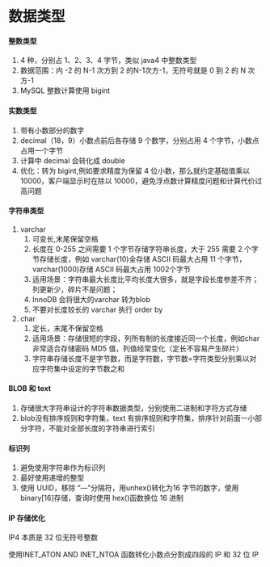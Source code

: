 # 数据类型



#### 整数类型

1. 4 种，分别占 1、2、3、4 字节，类似 java4 中整数类型
2. 数据范围：内 -2 的 N-1 次方到 2 的N-1次方-1，无符号就是 0 到 2 的 N 次方-1
3. MySQL 整数计算使用 bigint



#### 实数类型

1. 带有小数部分的数字
2. decimal（18，9）小数点前后各存储 9 个数字，分别占用 4 个字节，小数点占用一个字节
3. 计算中 decimal 会转化成 double
4. 优化：转为 bigint,例如要求精度为保留 4 位小数，那么就约定基础值乘以 10000，客户端显示时在除以 10000，避免浮点数计算精度问题和计算代价过高问题



#### 字符串类型

1. varchar
   1. 可变长,末尾保留空格
   2. 长度在 0-255 之间需要 1 个字节存储字符串长度，大于 255 需要 2 个字节存储长度，例如 varchar(10)全存储 ASCII 码最大占用 11 个字节，varchar(1000)存储 ASCII 码最大占用 1002个字节
   3. 适用场景：字符串最大长度比平均长度大很多，就是字段长度参差不齐；列更新少，碎片不是问题；
   4. InnoDB 会将很大的varchar 转为blob
   5. 不要对长度较长的 varchar 执行 order by
2. char
   1. 定长，末尾不保留空格
   2. 适用场景：存储很短的字段，列所有制的长度接近同一个长度，例如char非常适合存储密码 MD5 值，列值经常变化（定长不容易产生碎片）
   3. 字符串存储长度不是字节数，而是字符数，字节数=字符类型分别乘以对应字符集中设定的字节数之和



#### BLOB 和 text

1. 存储很大字符串设计的字符串数据类型，分别使用二进制和字符方式存储
2. blob没有排序规则和字符集，text 有排序规则和字符集，排序针对前面一小部分字符，不能对全部长度的字符串进行索引



#### 标识列

1. 避免使用字符串作为标识列
2. 最好使用递增的整型
3. 使用 UUID，移除 “—”分隔符，用unhex()转化为16 字节的数字，使用 binary[16]存储，查询时使用 hex()函数换位 16 进制



#### IP 存储优化

IP4 本质是 32 位无符号整数

使用INET_ATON AND INET_NTOA 函数转化小数点分割成四段的 IP 和 32 位 IP